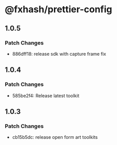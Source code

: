 # @fxhash/prettier-config

## 1.0.5

### Patch Changes

- 886dff18: release sdk with capture frame fix

## 1.0.4

### Patch Changes

- 585be2f4: Release latest toolkit

## 1.0.3

### Patch Changes

- cb15b5dc: release open form art toolkits
